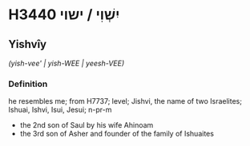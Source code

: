 # H3440 יִשְׁוִי / ישוי

## Yishvîy

_(yish-vee' | yish-WEE | yeesh-VEE)_

### Definition

he resembles me; from H7737; level; Jishvi, the name of two Israelites; Ishuai, Ishvi, Isui, Jesui; n-pr-m

- the 2nd son of Saul by his wife Ahinoam
- the 3rd son of Asher and founder of the family of Ishuaites
